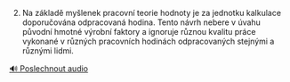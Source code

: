 
2. Na základě myšlenek pracovní teorie hodnoty je za jednotku kalkulace doporučována odpracovaná hodina. Tento návrh nebere v úvahu původní hmotné výrobní faktory a ignoruje různou kvalitu práce vykonané v různých pracovních hodinách odpracovaných stejnými a různými lidmi.

[🔊 Poslechnout audio](/data/7-paragraphs/audio/chapter_141/para_002-2-Na-zklad-mylenek-pracovn-teorie-hodnoty-je.mp3)
